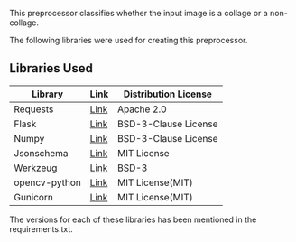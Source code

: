 This preprocessor classifies whether the input image is a collage or a non-collage.

The following libraries were used for creating this preprocessor.

## Libraries Used

| Library | Link | Distribution License |
| ------------- | ------------- | -------------|
| Requests  | [Link](https://pypi.org/project/requests/)  | Apache 2.0|
| Flask | [Link](https://pypi.org/project/Flask/)  | BSD-3-Clause License|
| Numpy | [Link](https://pypi.org/project/numpy/)  | BSD-3-Clause License|
| Jsonschema | [Link](https://pypi.org/project/jsonschema/)  | MIT License|
| Werkzeug | [Link](https://pypi.org/project/Werkzeug/) | BSD-3 |
| opencv-python | [Link](https://github.com/skvark/opencv-python) | MIT License(MIT) |
| Gunicorn | [Link](https://github.com/benoitc/gunicorn) | MIT License(MIT) |

The versions for each of these libraries has been mentioned in the requirements.txt.